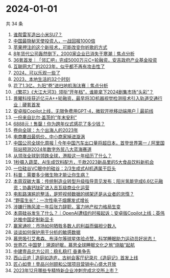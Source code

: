 # 2024-01-01

共 34 条

<!-- BEGIN 36KR -->
<!-- 最后更新时间 2024-01-01 07:04:02 +0800 -->
1. [谁帮雷军造出小米SU7？](https://36kr.com/p/2582848197518981)
1. [中国最隐秘天使投资人，一战回报1000倍](https://36kr.com/p/2583036821185929)
1. [苹果押注的这个新技术，可能改变你听歌的方式](https://36kr.com/p/2584141128754820)
1. [8年货代公司轰然倒下，2000家企业已消失于寒潮｜焦点分析](https://36kr.com/p/2570188237219464)
1. [36氪首发｜「邻汇吧」完成5000万元C+轮融资，安吉政府产业基金投资](https://36kr.com/p/2583138921621121)
1. [互联网大厂的2023年，似乎都不再有攻击性了](https://36kr.com/p/2583069728466561)
1. [2024，可以乐观一些了](https://36kr.com/p/2583123022849669)
1. [2023，本地生活的32个时刻](https://36kr.com/p/2583877391394178)
1. [花了1.3亿，九阳“卷”进扫地机淘汰赛｜焦点分析](https://36kr.com/p/2581615831524737)
1. [《繁花》《大江大河3》领衔“开年档”，谁能拿下2024剧集市场“头彩”？](https://36kr.com/p/2583010471847296)
1. [景曜科技获近亿元A++轮融资，最早将3D机器视觉检测技术引入轨道交通行业｜硬氪首发](https://36kr.com/p/2578769690142085)
1. [安卓版Copilot上线，无限免费用GPT-4，微软开抢移动端用户 | 最前线](https://36kr.com/p/2583360226911625)
1. [一份来自比尔·盖茨的“年末安利”](https://36kr.com/p/2582778792813955)
1. [6888元！售罄！你为跨年仪式感花了多少钱？](https://36kr.com/p/2583937781687944)
1. [卷向全球：九个出海人的2023年](https://36kr.com/p/2582995300411009)
1. [电商鏖战最低价，中小商家掉进漩涡](https://36kr.com/p/2583001405072768)
1. [中国公司全球化周报 | 今年中国汽车出口量将超日本，首登世界第一 / 阿里国际站预测2024年数字外贸八大蓝海赛道](https://36kr.com/p/2583915262387840)
1. [从领涨全球到领跌全球，港股这一年经历了什么？](https://36kr.com/p/2583037686326665)
1. [1秒摄入蔬菜、AI生成饮料配方，千款2023新品里的5大食品饮料新机会](https://36kr.com/p/2583954153940610)
1. [一位硅谷VC眼中的硅谷：2/3生成式AI机遇属于巨头](https://36kr.com/p/2582797683156357)
1. [科普：需要多少微生物才能让你生病？](https://36kr.com/p/2534956307261188)
1. [本周双碳大事：传统制造业转型升级指导意见发布；阳光氢能完成6.6亿元融资；协鑫钙钛矿进入吉瓦级商业化运营](https://36kr.com/p/2583190795183745)
1. [电影路演尴尬整活，是短视频数据的绑架还是从业者的怠惰？](https://36kr.com/p/2582835325640585)
1. [“野蛮生长”：一次性电子烟爆发式增长](https://36kr.com/p/2533863263364615)
1. [涉嫌行贿风波一年后张力辞职，富力地产权力格局生变](https://36kr.com/p/2582921166546304)
1. [本周硅谷发生了什么？｜OpenAI遭纽约时报起诉；安卓版Copilot上线；英伟达推中国定制新显卡](https://36kr.com/p/2584377889253001)
1. [赢家通吃：市场如何牺牲多数人的利益而偏袒少数人](https://36kr.com/p/2526722353817351)
1. [谈谈如何保护用于分析的敏感数据](https://36kr.com/p/2584054285805193)
1. [慕思吸引艾弗森、布泽尔等球星体验点赞，科学睡眠助力运动员好状态！](https://36kr.com/p/2584607833449860)
1. [世界芯 中国梦｜溯源好眠，慕思全球睡眠文化之旅“烧脑”起航](https://36kr.com/p/2584610922243721)
1. [中建壹品北方公司：稳扎稳打 奋勇争先](https://36kr.com/p/2584602478372482)
1. [西山云庐 | 造庭如造庐，古树会客厅纪录片《造庭记》首发上线](https://36kr.com/p/2584595477014148)
1. [匠心如壹！壹品兴创颐和公馆项目营销中心盛大开放](https://36kr.com/p/2584598153717376)
1. [2023年12月哪些专精特新企业冲刺完成北交所上市？](https://36kr.com/p/2581587009970305)
<!-- END 36KR -->